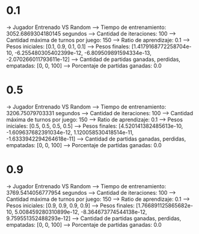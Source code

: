 # 0.1
-> Jugador Entrenado VS Random
--> Tiempo de entrenamiento: 3052.6869304180145 segundos
--> Cantidad de iteraciones: 100
--> Cantidad máxima de turnos por juego: 150
--> Ratio de aprendizaje: 0.1
--> Pesos iniciales: [0.1, 0.9, 0.1, 0.1]
--> Pesos finales: [1.4179168772258704e-10, -6.255480305402399e-12, -6.809509891594334e-13, -2.070266011793611e-12]
--> Cantidad de partidas ganadas, perdidas, empatadas: [0, 0, 100]
--> Porcentaje de partidas ganadas: 0.0

# 0.5
-> Jugador Entrenado VS Random
--> Tiempo de entrenamiento: 3206.75079703331 segundos
--> Cantidad de iteraciones: 100
--> Cantidad máxima de turnos por juego: 150
--> Ratio de aprendizaje: 0.1
--> Pesos iniciales: [0.5, 0.5, 0.5, 0.5]
--> Pesos finales: [4.520141382485613e-10, -1.609637682391034e-12, 1.120058530418514e-11, -1.6333942294264618e-11]
--> Cantidad de partidas ganadas, perdidas, empatadas: [0, 0, 100]
--> Porcentaje de partidas ganadas: 0.0

# 0.9
-> Jugador Entrenado VS Random
--> Tiempo de entrenamiento: 3769.5414056777954 segundos
--> Cantidad de iteraciones: 100
--> Cantidad máxima de turnos por juego: 150
--> Ratio de aprendizaje: 0.1
--> Pesos iniciales: [0.9, 0.9, 0.9, 0.9]
--> Pesos finales: [1.766891125865682e-10, 5.008459280310899e-12, -8.364673774544138e-12, 9.759551352488293e-12]
--> Cantidad de partidas ganadas, perdidas, empatadas: [0, 0, 100]
--> Porcentaje de partidas ganadas: 0.0